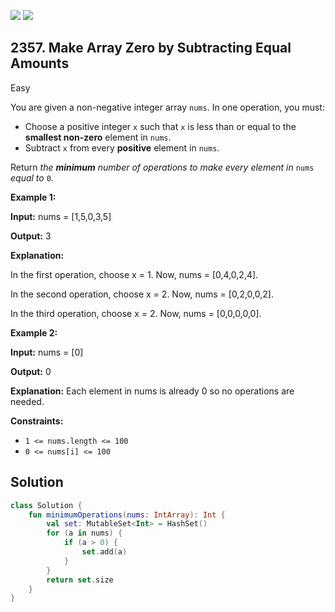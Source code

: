 [![](https://img.shields.io/github/stars/javadev/LeetCode-in-Kotlin?label=Stars&style=flat-square)](https://github.com/javadev/LeetCode-in-Kotlin)
[![](https://img.shields.io/github/forks/javadev/LeetCode-in-Kotlin?label=Fork%20me%20on%20GitHub%20&style=flat-square)](https://github.com/javadev/LeetCode-in-Kotlin/fork)

## 2357\. Make Array Zero by Subtracting Equal Amounts

Easy

You are given a non-negative integer array `nums`. In one operation, you must:

*   Choose a positive integer `x` such that `x` is less than or equal to the **smallest non-zero** element in `nums`.
*   Subtract `x` from every **positive** element in `nums`.

Return _the **minimum** number of operations to make every element in_ `nums` _equal to_ `0`.

**Example 1:**

**Input:** nums = [1,5,0,3,5]

**Output:** 3

**Explanation:**

In the first operation, choose x = 1. Now, nums = [0,4,0,2,4].

In the second operation, choose x = 2. Now, nums = [0,2,0,0,2].

In the third operation, choose x = 2. Now, nums = [0,0,0,0,0]. 

**Example 2:**

**Input:** nums = [0]

**Output:** 0

**Explanation:** Each element in nums is already 0 so no operations are needed. 

**Constraints:**

*   `1 <= nums.length <= 100`
*   `0 <= nums[i] <= 100`

## Solution

```kotlin
class Solution {
    fun minimumOperations(nums: IntArray): Int {
        val set: MutableSet<Int> = HashSet()
        for (a in nums) {
            if (a > 0) {
                set.add(a)
            }
        }
        return set.size
    }
}
```